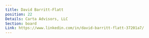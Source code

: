 ```yaml
---
title: David Barritt-Flatt
position: 22
Details: Carta Advisors, LLC
Section: board
Link: https://www.linkedin.com/in/david-barritt-flatt-37201a7/
---
```


